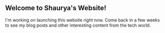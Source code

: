 ## Welcome to Shaurya's Website! 

I'm working on launching this website right now. Come back in a few weeks to see my blog posts and other interesting content from the tech world. 
